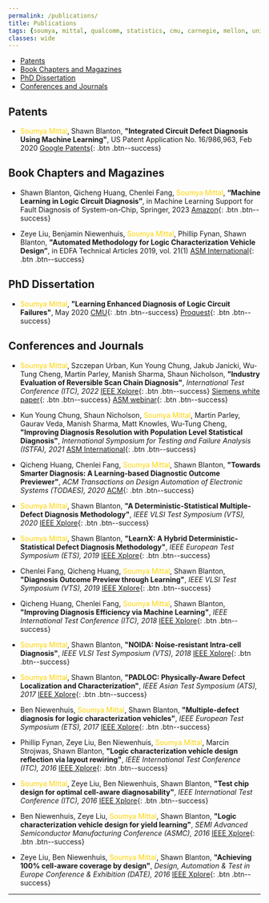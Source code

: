 ```yaml
---
permalink: /publications/
title: Publications
tags: {soumya, mittal, qualcomm, statistics, cmu, carnegie, mellon, university, diagnosis, atpg, yield, failure, pfa, machine learning, graduate, phd, roorkee, intel, globalfoundries}
classes: wide
---
```


+ [Patents](#patent)
+ [Book Chapters and Magazines](#book)
+ [PhD Dissertation](#dissertation)
+ [Conferences and Journals](#conference)

## <a name="patent"></a>Patents
+ <span style="color:#ffd300">Soumya Mittal</span>, Shawn Blanton, **"Integrated Circuit Defect Diagnosis Using Machine Learning"**, US Patent Application No. 16/986,963, Feb 2020 [Google Patents](https://patents.google.com/patent/US20210042644A1/en){: .btn .btn--success}

## <a name="book"></a>Book Chapters and Magazines
+ Shawn Blanton, Qicheng Huang, Chenlei Fang, <span style="color:#ffd300">Soumya Mittal</span>, **“Machine Learning in Logic Circuit Diagnosis”**, in Machine Learning Support for Fault Diagnosis of System-on-Chip, Springer, 2023  [Amazon](https://www.amazon.com/Machine-Learning-Support-Diagnosis-System/dp/3031196384){: .btn .btn--success}

+ Zeye Liu, Benjamin Niewenhuis, <span style="color:#ffd300">Soumya Mittal</span>, Phillip Fynan, Shawn Blanton, **"Automated Methodology for Logic Characterization Vehicle Design”**, in EDFA Technical Articles 2019, vol. 21(1)   [ASM International](https://www.asminternational.org/web/edfas/news/edfa/-/journal_content/56/10192/36324098/MAGAZINE){: .btn .btn--success}

## <a name="dissertation"></a>PhD Dissertation

+ <span style="color:#ffd300">Soumya Mittal</span>, **"Learning Enhanced Diagnosis of Logic Circuit Failures"**, May 2020  [CMU](https://kilthub.cmu.edu/articles/thesis/Learning_Enhanced_Diagnosis_of_Logic_Circuit_Failures/11962164){: .btn .btn--success}  [Proquest](https://www.proquest.com/docview/2385344942){: .btn .btn--success}

## <a name="conference"></a>Conferences and Journals

+ <span style="color:#ffd300">Soumya Mittal</span>, Szczepan Urban, Kun Young Chung, Jakub Janicki, Wu-Tung Cheng, Martin Parley, Manish Sharma, Shaun Nicholson, **"Industry Evaluation of Reversible Scan Chain Diagnosis"**, *International Test Conference (ITC), 2022*  [IEEE Xplore](https://scholar.google.com/citations?view_op=view_citation&hl=en&user=wIoS-CYAAAAJ&sortby=pubdate&citation_for_view=wIoS-CYAAAAJ:yD5IFk8b50cC){: .btn .btn--success}  [Siemens white paper](https://resources.sw.siemens.com/en-US/white-paper-reversible-chain-diagnosis){: .btn .btn--success}  [ASM webinar](https://connect.asminternational.org/httpswwwasminternationalorgconferencesmain/event-description?CalendarEventKey=23263b8e-62f1-43c9-b05e-45c591dc7a84&CommunityKey=660ccc7a-23db-49ab-9050-98de6eef271d&Home=%2fhttpswwwasminternationalorgconferencesmain%2fevent-description){: .btn .btn--success}

+ Kun Young Chung, Shaun Nicholson, <span style="color:#ffd300">Soumya Mittal</span>, Martin Parley, Gaurav Veda, Manish Sharma, Matt Knowles, Wu-Tung Cheng, **"Improving Diagnosis Resolution with Population Level Statistical Diagnosis"**, *International Symposium for Testing and Failure Analysis (ISTFA), 2021*  [ASM International](https://dl.asminternational.org/istfa/proceedings-abstract/ISTFA2021/84215/388/18305){: .btn .btn--success}

+ Qicheng Huang, Chenlei Fang, <span style="color:#ffd300">Soumya Mittal</span>, Shawn Blanton, **"Towards Smarter Diagnosis: A Learning-based Diagnostic Outcome Previewer"**, *ACM Transactions on Design Automation of Electronic Systems (TODAES), 2020*   [ACM](https://dl.acm.org/doi/abs/10.1145/3398267){: .btn .btn--success}

+ <span style="color:#ffd300">Soumya Mittal</span>, Shawn Blanton, **"A Deterministic-Statistical Multiple-Defect Diagnosis Methodology"**, *IEEE VLSI Test Symposium (VTS), 2020*   [IEEE Xplore](https://ieeexplore.ieee.org/document/9107603){: .btn .btn--success}

+ <span style="color:#ffd300">Soumya Mittal</span>, Shawn Blanton, **"LearnX: A Hybrid Deterministic-Statistical Defect Diagnosis Methodology"**, *IEEE European Test Symposium (ETS), 2019*   [IEEE Xplore](https://ieeexplore.ieee.org/document/8791512){: .btn .btn--success}

+ Chenlei Fang, Qicheng Huang, <span style="color:#ffd300">Soumya Mittal</span>, Shawn Blanton, **"Diagnosis Outcome Preview through Learning"**, *IEEE VLSI Test Symposium (VTS), 2019*   [IEEE Xplore](https://ieeexplore.ieee.org/document/8758642){: .btn .btn--success}

+ Qicheng Huang, Chenlei Fang, <span style="color:#ffd300">Soumya Mittal</span>, Shawn Blanton, **"Improving Diagnosis Efficiency via Machine Learning"**, *IEEE International Test Conference (ITC), 2018*  [IEEE Xplore](https://ieeexplore.ieee.org/document/8624884){: .btn .btn--success}

+ <span style="color:#ffd300">Soumya Mittal</span>, Shawn Blanton, **"NOIDA: Noise-resistant Intra-cell Diagnosis"**, *IEEE VLSI Test Symposium (VTS), 2018*  [IEEE Xplore](https://ieeexplore.ieee.org/document/8368664){: .btn .btn--success}

+ <span style="color:#ffd300">Soumya Mittal</span>, Shawn Blanton, **"PADLOC: Physically-Aware Defect Localization and Characterization"**, *IEEE Asian Test Symposium (ATS), 2017*  [IEEE Xplore](https://ieeexplore.ieee.org/document/8267889){: .btn .btn--success}

+ Ben Niewenhuis, <span style="color:#ffd300">Soumya Mittal</span>, Shawn Blanton, **"Multiple-defect diagnosis for logic characterization vehicles"**, *IEEE European Test Symposium (ETS), 2017*   [IEEE Xplore](https://ieeexplore.ieee.org/document/7968231){: .btn .btn--success}

+ Phillip Fynan, Zeye Liu, Ben Niewenhuis, <span style="color:#ffd300">Soumya Mittal</span>, Marcin Strojwas, Shawn Blanton, **"Logic characterization vehicle design reflection via layout rewiring"**, *IEEE International Test Conference (ITC), 2016*  [IEEE Xplore](https://ieeexplore.ieee.org/document/7805849){: .btn .btn--success}  

+  <span style="color:#ffd300">Soumya Mittal</span>, Zeye Liu, Ben Niewenhuis, Shawn Blanton, **"Test chip design for optimal cell-aware diagnosability"**, *IEEE International Test Conference (ITC), 2016*  [IEEE Xplore](https://ieeexplore.ieee.org/document/7805850){: .btn .btn--success}  

+  Ben Niewenhuis, Zeye Liu, <span style="color:#ffd300">Soumya Mittal</span>, Shawn Blanton, **"Logic characterization vehicle design for yield learning"**, *SEMI Advanced Semiconductor Manufacturing Conference (ASMC), 2016*     [IEEE Xplore](https://ieeexplore.ieee.org/document/7491080){: .btn .btn--success}

+  Zeye Liu, Ben Niewenhuis, <span style="color:#ffd300">Soumya Mittal</span>, Shawn Blanton, **"Achieving 100% cell-aware coverage by design"**, *Design, Automation & Test in Europe Conference & Exhibition (DATE), 2016*       [IEEE Xplore](https://ieeexplore.ieee.org/document/7459289){: .btn .btn--success}

---
